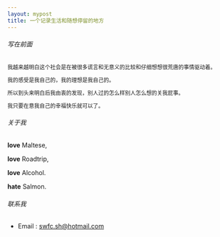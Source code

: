 ```yaml
---
layout: mypost
title: 一个记录生活和随想停留的地方
---
```


###### 写在前面

<p style="font-size: 12px;">
我越来越明白这个社会是在被很多谎言和无意义的比较和仔细想想很荒唐的事情驱动着。
</p>
<p style="font-size: 12px;">
我的感受是我自己的，我的理想是我自己的。
</p>
<p style="font-size: 12px;">
所以到头来明白后我由衷的发现，别人过的怎么样别人怎么想的关我屁事。
</p>
<p style="font-size: 12px;">
我只要在意我自己的幸福快乐就可以了。
</p>


###### 关于我

**love** Maltese,

**love** Roadtrip,

**love** Alcohol.

**hate** Salmon.


###### 联系我

- Email&nbsp;: [swfc.sh@hotmail.com](mailto:swfc.sh@hotmail.com)
